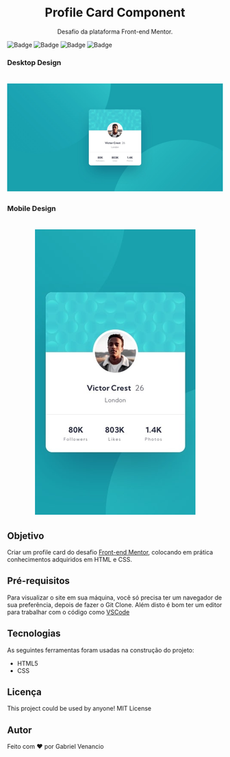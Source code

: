 <h1 align="center">Profile Card Component</h1>
<p align="center">Desafio da plataforma Front-end Mentor.</p>

![Badge](https://img.shields.io/github/issues/Gabriel-Venancio/profile-card-component)
![Badge](https://img.shields.io/github/forks/Gabriel-Venancio/profile-card-component)
![Badge](https://img.shields.io/github/stars/Gabriel-Venancio/profile-card-component)
![Badge](https://img.shields.io/github/license/Gabriel-Venancio/profile-card-component)

### Desktop Design
<h1 align="center">
  <img alt="Profile Card Component" title="#Profile Card Component" src="./screenshots/desktop-design.jpg" />
</h1>

### Mobile Design
<h1 align="center">
  <img alt="Profile Card Component" title="#Profile Card Component" src="./screenshots/mobile-design.jpg" />
</h1>

## Objetivo


Criar um profile card do desafio [Front-end Mentor](https://www.frontendmentor.io/), colocando em prática conhecimentos adquiridos em HTML e CSS.

## Pré-requisitos

Para visualizar o site em sua máquina, você só precisa ter um navegador de sua preferência, depois de fazer o Git Clone.
Além disto é bom ter um editor para trabalhar com o código como [VSCode](https://code.visualstudio.com/)

## Tecnologias

As seguintes ferramentas foram usadas na construção do projeto:

- HTML5
- CSS

## Licença

This project could be used by anyone! MIT License

## Autor
Feito com ❤️ por Gabriel Venancio 
